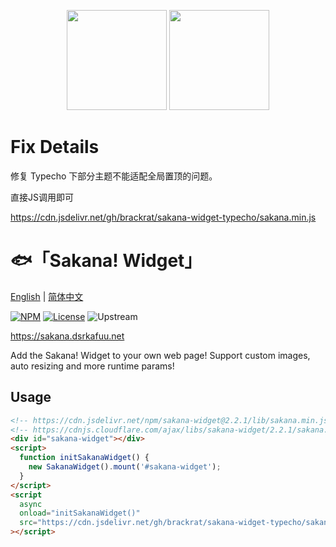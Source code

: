 <p align="center">
<img src="https://raw.githubusercontent.com/dsrkafuu/sakana-widget/main/src/characters/chisato.png" height="160px">
<img src="https://raw.githubusercontent.com/dsrkafuu/sakana-widget/main/src/characters/takina.png" height="160px">
</p>

# Fix Details

修复 Typecho 下部分主题不能适配全局置顶的问题。

直接JS调用即可

https://cdn.jsdelivr.net/gh/brackrat/sakana-widget-typecho/sakana.min.js 

# 🐟「Sakana! Widget」

[English](https://github.com/dsrkafuu/sakana-widget/blob/main/README.md) | [简体中文](https://github.com/dsrkafuu/sakana-widget/blob/main/README.zh.md)

[![NPM](https://img.shields.io/npm/v/sakana-widget)](https://www.npmjs.com/package/sakana-widget)
[![License](https://img.shields.io/github/license/dsrkafuu/sakana-widget)](https://github.com/dsrkafuu/sakana-widget/blob/main/LICENSE)
![Upstream](https://img.shields.io/badge/upstream-3ad748a-blue)

<https://sakana.dsrkafuu.net>

Add the Sakana! Widget to your own web page! Support custom images, auto resizing and more runtime params!

## Usage

```html
<!-- https://cdn.jsdelivr.net/npm/sakana-widget@2.2.1/lib/sakana.min.js -->
<!-- https://cdnjs.cloudflare.com/ajax/libs/sakana-widget/2.2.1/sakana.min.js -->
<div id="sakana-widget"></div>
<script>
  function initSakanaWidget() {
    new SakanaWidget().mount('#sakana-widget');
  }
</script>
<script
  async
  onload="initSakanaWidget()"
  src="https://cdn.jsdelivr.net/gh/brackrat/sakana-widget-typecho/sakana.min.js"
></script>
```


